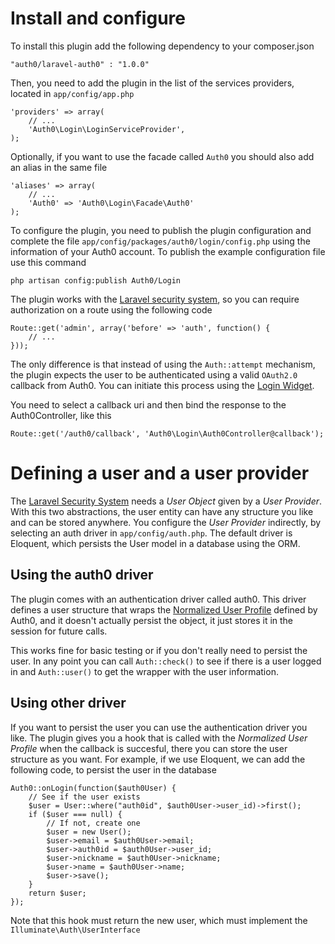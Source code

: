 # Install and configure
To install this plugin add the following dependency to your composer.json

    "auth0/laravel-auth0" : "1.0.0"

Then, you need to add the plugin in the list of the services providers, located in `app/config/app.php`

    'providers' => array(
        // ...
        'Auth0\Login\LoginServiceProvider',
    );

Optionally, if you want to use the facade called `Auth0` you should also add an alias in the same file

    'aliases' => array(
        // ...
        'Auth0' => 'Auth0\Login\Facade\Auth0'
    );

To configure the plugin, you need to publish the plugin configuration and complete the file `app/config/packages/auth0/login/config.php` using the information of your Auth0 account. To publish the example configuration file use this command

    php artisan config:publish Auth0/Login

The plugin works with the [Laravel security system](http://laravel.com/docs/security), so you can require authorization
on a route using the following code

    Route::get('admin', array('before' => 'auth', function() {
        // ...
    }));

The only difference is that instead of using the `Auth::attempt` mechanism, the plugin expects the user to be authenticated
using a valid `OAuth2.0` callback from Auth0. You can initiate this process using the [Login Widget](https://docs.auth0.com/login-widget2).

You need to select a callback uri and then bind the response to the Auth0Controller, like this

    Route::get('/auth0/callback', 'Auth0\Login\Auth0Controller@callback');

# Defining a user and a user provider

The [Laravel Security System](http://laravel.com/docs/security) needs a *User Object* given by a *User Provider*. With this two abstractions, the user entity can have any structure you like and can be stored anywhere. You configure the *User Provider* indirectly, by selecting an auth driver in `app/config/auth.php`. The default driver is Eloquent, which persists the User model in a database using the ORM.

## Using the auth0 driver

The plugin comes with an authentication driver called auth0. This driver defines a user structure that wraps the [Normalized User Profile](https://docs.auth0.com/user-profile) defined by Auth0, and it doesn't actually persist the object, it just stores it in the session for future calls.

This works fine for basic testing or if you don't really need to persist the user. In any point you can call `Auth::check()` to see if there is a user logged in and `Auth::user()` to get the wrapper with the user information.

## Using other driver

If you want to persist the user you can use the authentication driver you like. The plugin gives you a hook that is called with the *Normalized User Profile* when the callback is succesful, there you can store the user structure as you want. For example, if we use Eloquent, we can add the following code, to persist the user in the database

    Auth0::onLogin(function($auth0User) {
        // See if the user exists
        $user = User::where("auth0id", $auth0User->user_id)->first();
        if ($user === null) {
            // If not, create one
            $user = new User();
            $user->email = $auth0User->email;
            $user->auth0id = $auth0User->user_id;
            $user->nickname = $auth0User->nickname;
            $user->name = $auth0User->name;
            $user->save();
        }
        return $user;
    });

Note that this hook must return the new user, which must implement the `Illuminate\Auth\UserInterface`

